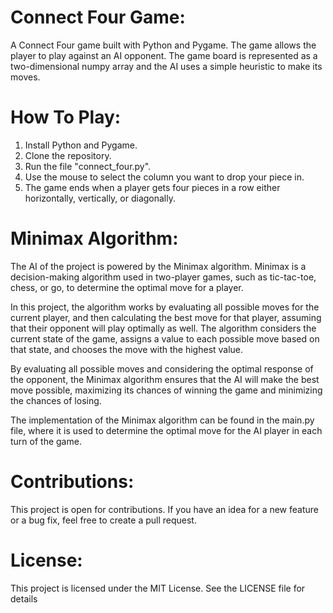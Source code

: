 # Connect Four Game:

A Connect Four game built with Python and Pygame. The game allows the player to play against an AI opponent. The game board is represented as a two-dimensional numpy array and the AI uses a simple heuristic to make its moves.

# How To Play:

1. Install Python and Pygame.
2. Clone the repository.
3. Run the file "connect_four.py".
4. Use the mouse to select the column you want to drop your piece in.
5. The game ends when a player gets four pieces in a row either horizontally, vertically, or diagonally.

# Minimax Algorithm:

The AI of the project is powered by the Minimax algorithm. Minimax is a decision-making algorithm used in two-player games, such as tic-tac-toe, chess, or go, to determine the optimal move for a player.

In this project, the algorithm works by evaluating all possible moves for the current player, and then calculating the best move for that player, assuming that their opponent will play optimally as well. The algorithm considers the current state of the game, assigns a value to each possible move based on that state, and chooses the move with the highest value.

By evaluating all possible moves and considering the optimal response of the opponent, the Minimax algorithm ensures that the AI will make the best move possible, maximizing its chances of winning the game and minimizing the chances of losing.

The implementation of the Minimax algorithm can be found in the main.py file, where it is used to determine the optimal move for the AI player in each turn of the game.

# Contributions:

This project is open for contributions. If you have an idea for a new feature or a bug fix, feel free to create a pull request.

# License:

This project is licensed under the MIT License. See the LICENSE file for details

